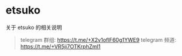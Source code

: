 # etsuko

关于 etsuko 的相关说明

> telegram 群组: https://t.me/+X2v1oflF60g1YWE9
> telegram 频道: https://t.me/+VR5ji7OTKrphZmI1
